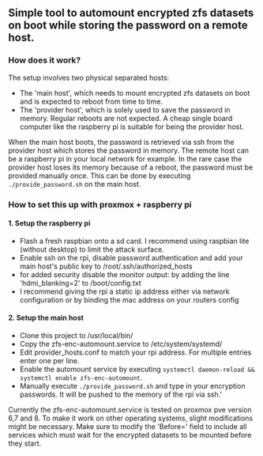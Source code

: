 ## Simple tool to automount encrypted zfs datasets on boot while storing the password on a remote host.

### How does it work?
The setup involves two physical separated hosts:
- The 'main host', which needs to mount encrypted zfs datasets on boot and is expected to reboot from time to time.
- The 'provider host', which is solely used to save the password in memory. Regular reboots are not expected. A cheap single board computer like the raspberry pi is suitable for being the provider host.

When the main host boots, the password is retrieved via ssh from the provider host which stores the password in memory. The remote host can be a raspberry pi in your local network for example. In the rare case the provider host loses its memory because of a reboot, the password must be provided manually once. This can be done by executing `./provide_password.sh` on the main host.

### How to set this up with proxmox + raspberry pi
#### 1. Setup the raspberry pi
- Flash a fresh raspbian onto a sd card. I recommend using raspbian lite (without desktop) to limit the attack surface.
- Enable ssh on the rpi, disable password authentication and add your main host's public key to /root/.ssh/authorized_hosts
- for added security disable the monitor output: by adding the line 'hdmi_blanking=2' to /boot/config.txt
- I recommend giving the rpi a static ip address either via network configuration or by binding the mac address on your routers config

#### 2. Setup the main host
- Clone this project to /usr/local/bin/ 
- Copy the zfs-enc-automount.service to /etc/system/systemd/
- Edit provider_hosts.conf to match your rpi address. For multiple entries enter one per line.
- Enable the automount service by executing `systemctl daemon-reload && systemctl enable zfs-enc-automount`.
- Manually execute `./provide_password.sh` and type in your encryption passwords. It will be pushed to the memory of the rpi via ssh.'

Currently the zfs-enc-automount.service is tested on proxmox pve version 6,7 and 8. To make it work on other operating systems, slight modifications might be necessary.
Make sure to modify the 'Before=' field to include all services which must wait for the encrypted datasets to be mounted before they start.
